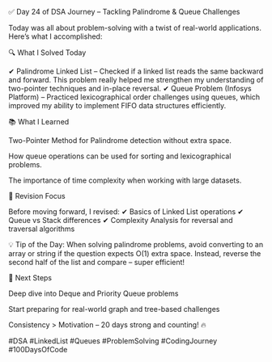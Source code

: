 ✅ Day 24 of DSA Journey – Tackling Palindrome & Queue Challenges

Today was all about problem-solving with a twist of real-world applications. Here’s what I accomplished:

🔍 What I Solved Today

✔ Palindrome Linked List – Checked if a linked list reads the same backward and forward. This problem really helped me strengthen my understanding of two-pointer techniques and in-place reversal.
✔ Queue Problem (Infosys Platform) – Practiced lexicographical order challenges using queues, which improved my ability to implement FIFO data structures efficiently.

📚 What I Learned

Two-Pointer Method for Palindrome detection without extra space.

How queue operations can be used for sorting and lexicographical problems.

The importance of time complexity when working with large datasets.

🔄 Revision Focus

Before moving forward, I revised:
✔ Basics of Linked List operations
✔ Queue vs Stack differences
✔ Complexity Analysis for reversal and traversal algorithms

💡 Tip of the Day:
When solving palindrome problems, avoid converting to an array or string if the question expects O(1) extra space. Instead, reverse the second half of the list and compare – super efficient!

🚀 Next Steps

Deep dive into Deque and Priority Queue problems

Start preparing for real-world graph and tree-based challenges

Consistency > Motivation – 20 days strong and counting! 🔥

#DSA #LinkedList #Queues #ProblemSolving #CodingJourney #100DaysOfCode
